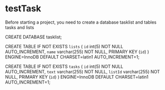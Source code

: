 # testTask
Before starting a project, you need to create a database tasklist and tables tasks and lists

CREATE DATABASE tasklist;

CREATE TABLE IF NOT EXISTS `lists` (
  `id` int(5) NOT NULL AUTO_INCREMENT,
  `name` varchar(255) NOT NULL,
  PRIMARY KEY (`id`)
) ENGINE=InnoDB  DEFAULT CHARSET=latin1 AUTO_INCREMENT=1;

CREATE TABLE IF NOT EXISTS `tasks` (
  `id` int(5) NOT NULL AUTO_INCREMENT,
  `text` varchar(255) NOT NULL,
  `listId` varchar(255) NOT NULL,
  PRIMARY KEY (`id`)
) ENGINE=InnoDB  DEFAULT CHARSET=latin1 AUTO_INCREMENT=1;

